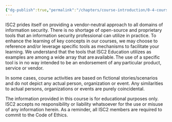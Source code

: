 ```yaml
---
{"dg-publish":true,"permalink":"/chapters/course-introduction/0-4-course-disclaimer/","noteIcon":""}
---
```


ISC2 prides itself on providing a vendor-neutral approach to all domains of information security. There is no shortage of open-source and proprietary tools that an information security professional can utilize in practice. To enhance the learning of key concepts in our courses, we may choose to reference and/or leverage specific tools as mechanisms to facilitate your learning. We understand that the tools that ISC2 Education utilizes as examples are among a wide array that are available. The use of a specific tool is in no way intended to be an endorsement of any particular product, service or vendor.         
  
In some cases, course activities are based on fictional stories/scenarios and do not depict any actual person, organization or event. Any similarities to actual persons, organizations or events are purely coincidental.         
  
The information provided in this course is for educational purposes only. ISC2 accepts no responsibility or liability whatsoever for the use or misuse of any information herein. As a reminder, all ISC2 members are required to commit to the Code of Ethics.